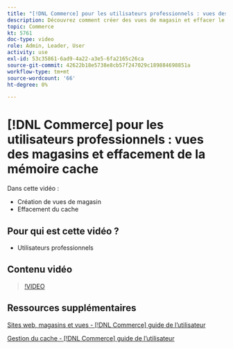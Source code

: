 ```yaml
---
title: "[!DNL Commerce] pour les utilisateurs professionnels : vues des magasins et effacement de la mémoire cache"
description: Découvrez comment créer des vues de magasin et effacer le cache.
topic: Commerce
kt: 5761
doc-type: video
role: Admin, Leader, User
activity: use
exl-id: 53c35861-6ad9-4a22-a3e5-6fa2165c26ca
source-git-commit: 42622b18e5738e8cb57f247029c189884698851a
workflow-type: tm+mt
source-wordcount: '66'
ht-degree: 0%

---
```


# [!DNL Commerce] pour les utilisateurs professionnels : vues des magasins et effacement de la mémoire cache

Dans cette vidéo :

- Création de vues de magasin
- Effacement du cache

## Pour qui est cette vidéo ?

- Utilisateurs professionnels

## Contenu vidéo

>[!VIDEO](https://video.tv.adobe.com/v/35946?quality=12&learn=on)

## Ressources supplémentaires

[Sites web, magasins et vues - [!DNL Commerce] guide de l’utilisateur](https://docs.magento.com/user-guide/stores/websites-stores-views.html)

[Gestion du cache - [!DNL Commerce] guide de l’utilisateur](https://docs.magento.com/user-guide/system/cache-management.html)
